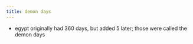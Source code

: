 ```yaml
---
title: demon days
---
```


- egypt originally had 360 days, but added 5 later; those were called the demon days

